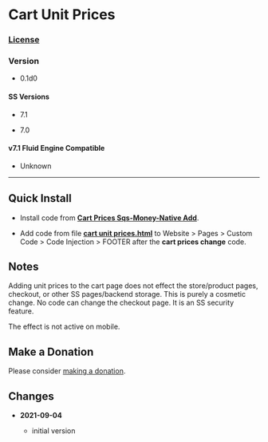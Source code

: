 # Cart Unit Prices

### [License][1]

### Version

  * 0.1d0

#### SS Versions

  * 7.1
  
  * 7.0

#### v7.1 Fluid Engine Compatible

  * Unknown

---

## Quick Install

* Install code from **[Cart Prices Sqs-Money-Native Add][2]**.
  
* Add code from file **[cart unit prices.html][3]** to Website > Pages >
  Custom Code > Code Injection > FOOTER after the **cart prices change** code.

## Notes

Adding unit prices to the cart page does not effect the store/product pages,
checkout, or other SS pages/backend storage. This is purely a cosmetic change.
No code can change the checkout page. It is an SS security feature.

The effect is not active on mobile.

## Make a Donation

Please consider [making a donation][4].

## Changes

<!-- * **2021-08-29**

  * changed the regular expression to capture more variations of currency number
    format
  * bumped version to 0.1d1
  -->
* **2021-09-04**

  * initial version

[1]: https://github.com/tomsWebConsulting/twcsl/blob/main/LICENSE.txt#L1
[2]: https://github.com/tomsWebConsulting/twcsl/tree/main/Cart%20Prices%20Sqs-Money-Native%20Add
[3]: cart%20unit%20prices.html#L1
[4]: https://github.com/tomsWebConsulting/twcsl#make-a-donation
